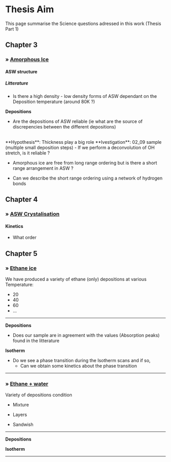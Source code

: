 # Thesis Aim

This page summarise the Science questions adressed in this work (Thesis Part 1)

## Chapter 3

<h3><strong>&#187;  <u> Amorphous Ice </u></strong></h3> 

<h4><strong>ASW structure</strong></h4>

<h5>Litterature</h5>

- Is there a high density - low density forms of ASW dependant on the Deposition temperature (around 80K ?)

**Depositions**

- Are the depositions of ASW reliable (ie what are the source of discrepencies between the different depositions)
<br>
**Hypothesis**: Thickness play a big role
**Ivestigation**: 02_09 sample (multiple small deposition steps)
    - If we perform a deconvolution of OH stretch, is it reliable ?


- Amorphous ice are free from long range ordering but is there a short range arrangement in ASW ?

- Can we describe the short range ordering using a network of hydrogen bonds

## Chapter 4

<h3><strong>&#187;  <u> ASW Crystalisation </u></strong></h3> 

<h4><strong>Kinetics</strong></h4>

- What order



## Chapter 5

<h3><strong>&#187;  <u> Ethane ice </u></strong></h3> 

We have produced a variety of ethane (only) depositions at various Temperature:

- 20
- 40 
- 60
- ...

***
**Depositions**
- Does our sample are in agreement with the values (Absorption peaks) found in the litterature

**Isotherm**
- Do we see a phase transition during the Isotherm scans and if so,
    - Can we obtain some kinetics about the phase transition

***

<h3><strong>&#187;  <u> Ethane + water </u></strong></h3> 

Variety of depositions condition

- Mixture

- Layers

- Sandwish

***
**Depositions**

**Isotherm**

***